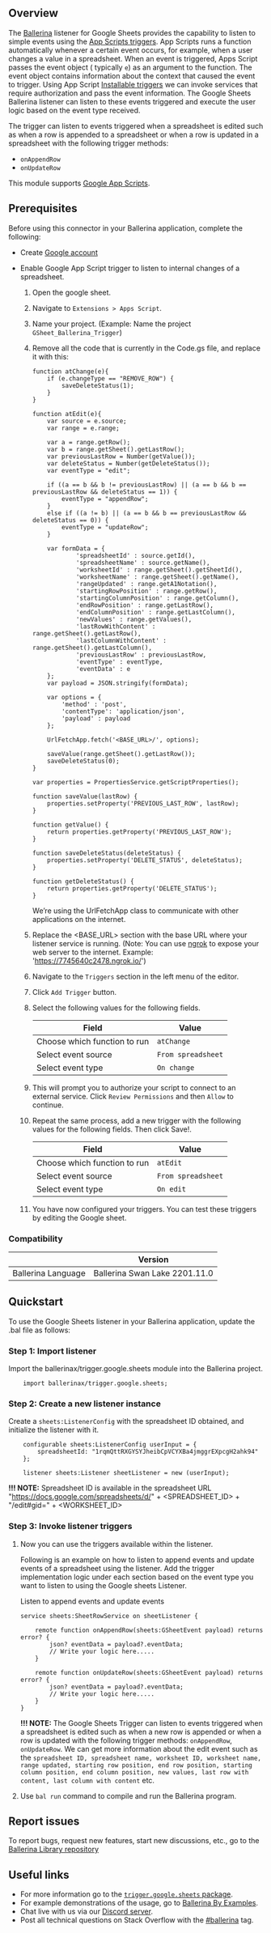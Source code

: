 ## Overview

The [Ballerina](https://ballerina.io/) listener for Google Sheets provides the capability to listen to simple events using the [App Scripts triggers](https://developers.google.com/apps-script/guides/triggers). App Scripts runs a function automatically whenever a certain event occurs, for example, when a user changes a value in a spreadsheet. When an event is triggered, Apps Script passes the event object ( typically `e`) as an argument to the function. The event object contains information about the context that caused the event to trigger. Using App Script [Installable triggers](https://developers.google.com/apps-script/guides/triggers/installable) we can invoke services that require authorization and pass the event information. The Google Sheets Ballerina listener can listen to these events triggered and execute the user logic based on the event type received.

The trigger can listen to events triggered  when a spreadsheet is edited such as when a row is appended to a spreadsheet or when a row is updated in a spreadsheet with the following trigger methods: 
* `onAppendRow`
* `onUpdateRow`

This module supports [Google App Scripts](https://developers.google.com/apps-script/guides/triggers).

## Prerequisites

Before using this connector in your Ballerina application, complete the following:

- Create [Google account](https://accounts.google.com/signup/v2/webcreateaccount?utm_source=ga-ob-search&utm_medium=google-account&flowName=GlifWebSignIn&flowEntry=SignUp)
- Enable Google App Script trigger to listen to internal changes of a spreadsheet.

    1. Open the google sheet.
    2. Navigate to `Extensions > Apps Script`.
    3. Name your project. (Example: Name the project `GSheet_Ballerina_Trigger`)
    4. Remove all the code that is currently in the Code.gs file, and replace it with this:
        ```
        function atChange(e){
            if (e.changeType == "REMOVE_ROW") {
                saveDeleteStatus(1);
            }
        }

        function atEdit(e){
            var source = e.source;
            var range = e.range;

            var a = range.getRow();
            var b = range.getSheet().getLastRow();
            var previousLastRow = Number(getValue());
            var deleteStatus = Number(getDeleteStatus());
            var eventType = "edit";

            if ((a == b && b != previousLastRow) || (a == b && b == previousLastRow && deleteStatus == 1)) {
                eventType = "appendRow";
            }
            else if ((a != b) || (a == b && b == previousLastRow && deleteStatus == 0)) {
                eventType = "updateRow";
            }
            
            var formData = {
                    'spreadsheetId' : source.getId(),
                    'spreadsheetName' : source.getName(),
                    'worksheetId' : range.getSheet().getSheetId(),
                    'worksheetName' : range.getSheet().getName(),
                    'rangeUpdated' : range.getA1Notation(),
                    'startingRowPosition' : range.getRow(),
                    'startingColumnPosition' : range.getColumn(),
                    'endRowPosition' : range.getLastRow(),
                    'endColumnPosition' : range.getLastColumn(),
                    'newValues' : range.getValues(),
                    'lastRowWithContent' : range.getSheet().getLastRow(),
                    'lastColumnWithContent' : range.getSheet().getLastColumn(),
                    'previousLastRow' : previousLastRow,
                    'eventType' : eventType,
                    'eventData' : e
            };
            var payload = JSON.stringify(formData);

            var options = {
                'method' : 'post',
                'contentType': 'application/json',
                'payload' : payload
            };

            UrlFetchApp.fetch('<BASE_URL>/', options);

            saveValue(range.getSheet().getLastRow());
            saveDeleteStatus(0);
        }

        var properties = PropertiesService.getScriptProperties();

        function saveValue(lastRow) {
            properties.setProperty('PREVIOUS_LAST_ROW', lastRow);
        }

        function getValue() {
            return properties.getProperty('PREVIOUS_LAST_ROW');
        }

        function saveDeleteStatus(deleteStatus) {
            properties.setProperty('DELETE_STATUS', deleteStatus);
        }

        function getDeleteStatus() {
            return properties.getProperty('DELETE_STATUS');
        }
        ```
        We’re using the UrlFetchApp class to communicate with other applications on the internet.

    5. Replace the <BASE_URL> section with the base URL where your listener service is running. (Note: You can use [ngrok](https://ngrok.com/docs) to expose your web server to the internet. Example: 'https://7745640c2478.ngrok.io/')
    6. Navigate to the `Triggers` section in the left menu of the editor.
    7. Click `Add Trigger` button.
    8. Select the following values for the following fields.

        | Field                        | Value             |
        |------------------------------|-------------------|
        | Choose which function to run | `atChange`        |
        | Select event source          | `From spreadsheet`|
        | Select event type            | `On change`       |

    9. This will prompt you to authorize your script to connect to an external service. Click `Review Permissions` and then `Allow` to continue.
    10. Repeat the same process, add a new trigger with the following values for the following fields. Then click Save!.

        | Field                        | Value             |
        |------------------------------|-------------------|
        | Choose which function to run | `atEdit`          |
        | Select event source          | `From spreadsheet`|
        | Select event type            | `On edit`         |
    11. You have now configured your triggers. You can test these triggers by editing the Google sheet.

### Compatibility

|                               | Version                       |
|-------------------------------|-------------------------------|
| Ballerina Language            | Ballerina Swan Lake 2201.11.0 |

## Quickstart
To use the Google Sheets listener in your Ballerina application, update the .bal file as follows:

### Step 1: Import listener
Import the ballerinax/trigger.google.sheets module into the Ballerina project.
```ballerina
    import ballerinax/trigger.google.sheets;
```

### Step 2: Create a new listener instance
Create a `sheets:ListenerConfig` with the spreadsheet ID obtained, and initialize the listener with it. 
```ballerina
    configurable sheets:ListenerConfig userInput = {
        spreadsheetId: "1rqmQttRXGYSYJheibCpVCYXBa4jmggrEXpcgH2ahk94"
    };

    listener sheets:Listener sheetListener = new (userInput);
```
**!!! NOTE:** Spreadsheet ID is available in the spreadsheet URL "https://docs.google.com/spreadsheets/d/" + <SPREADSHEET_ID> + "/edit#gid=" + <WORKSHEET_ID>

### Step 3: Invoke listener triggers
1. Now you can use the triggers available within the listener. 

    Following is an example on how to listen to append events and update events of a spreadsheet using the listener. 
    Add the trigger implementation logic under each section based on the event type you want to listen to using the Google sheets Listener.

    Listen to append events and update events

    ```ballerina
    service sheets:SheetRowService on sheetListener {

        remote function onAppendRow(sheets:GSheetEvent payload) returns error? {
            json? eventData = payload?.eventData;
            // Write your logic here.....
        }

        remote function onUpdateRow(sheets:GSheetEvent payload) returns error? {
            json? eventData = payload?.eventData;
            // Write your logic here.....
        }
    }
    ```

    **!!! NOTE:** The Google Sheets Trigger can listen to events triggered when a spreadsheet is edited such as when a new row is appended or when a row is updated with the following trigger methods: `onAppendRow`, `onUpdateRow`. We can get more information about the edit event such as the `spreadsheet ID, spreadsheet name, worksheet ID, worksheet name, range updated, starting row position, end row position, starting column position, end column position, new values, last row with content, last column with content` etc.

2. Use `bal run` command to compile and run the Ballerina program. 

## Report issues

To report bugs, request new features, start new discussions, etc., go to the [Ballerina Library repository](https://github.com/ballerina-platform/ballerina-library)

## Useful links

- For more information go to the [`trigger.google.sheets` package](https://central.ballerina.io/ballerinax/trigger.google.sheets/latest).
- For example demonstrations of the usage, go to [Ballerina By Examples](https://ballerina.io/learn/by-example/).
- Chat live with us via our [Discord server](https://discord.gg/ballerinalang).
- Post all technical questions on Stack Overflow with the [#ballerina](https://stackoverflow.com/questions/tagged/ballerina) tag.
